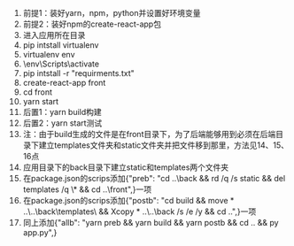 1. 前提1：装好yarn，npm，python并设置好环境变量
2. 前提2：装好npm的create-react-app包
3. 进入应用所在目录
4. pip intstall virtualenv
5. virtualenv env
6. \env\Scripts\activate
7. pip intstall -r "requirments.txt"
8. create-react-app front
9. cd front
10. yarn start
11. 后置1：yarn build构建
12. 后置2：yarn start测试
13. 注：由于build生成的文件是在front目录下，为了后端能够用到必须在后端目录下建立templates文件夹和static文件夹并把文件移到那里，方法见14、15、16点
14. 应用目录下的back目录下建立static和templates两个文件夹
15. 在package.json的scrips添加{"preb": "cd ..\\back && rd /q /s static && del templates /q \\* && cd ..\\front",}一项
16. 在package.json的scrips添加{"postb": "cd build && move * ..\\..\\back\\templates\\ && Xcopy * ..\\..\\back /s /e /y && cd ..",}一项
17. 同上添加{"allb": "yarn preb && yarn build && yarn postb && cd .. && py app.py",}